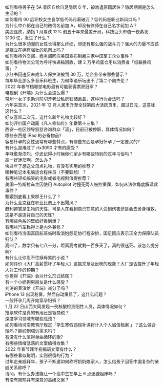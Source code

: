 如何看待男子在 5A 景区自给自足隐居 6 年，被劝返原籍居住？隐居期间是怎么生活的？  
如何看待 00 后职校女生自学低代码月薪破万？低代码是职业新风口吗？  
为什么中介都在自己的微信名前加 A，却没有律师在自己名字前加 A？  
美股连跌，纳指 1 月累跌 12% 创五十年来最差开局，科技巨头市值一夜蒸发 3100 亿，发生了什么？  
为什么很多动漫的女性长得那么纤细，却还有那么强的战斗力？强大的力量不应该是建立在拥有强壮的肌肉上吗？  
如何看待外交部、商务部回应美国宣布制裁三家中国军工企业事件？  
如何看待物流公司为呼吁快递箱回收，建 2 万平鸡蛋仓用以消费者「纸箱换鸡蛋」？  
小红书因违反未成年人保护法被罚 30 万，给企业带来哪些警示？  
每年毕业那么多音乐科班生，为何华语乐坛出不了第二个周杰伦？  
2022 年春节档哪部电影最有可能获得票房冠军？  
电视剧《开端》为什么会这么爆？  
常州一女子求助消防切开老公私房钱储蓄盒，这种行为合法吗？  
六年来首次，2021 年 12 月人民币升至全球第四大活跃货币，超过日元，这意味这什么？  
好友喜欢二次元，送什么新年礼物比较好？  
如何评价国产动画《凡人修仙传》年番第十三集？  
西安一社区领导怒怼咨询群众「滚」，目前已被停职，具体情况如何？  
哪些东西是 iPad 的必备物品?  
容易怀孕的女性通常有哪些特点，有哪些东西是孕妇怀孕了一定要买的?  
有什么是用过了 rtx3090 才有的感受？  
年味愈渐浓烈，你还记得小时候你们家乡有哪些特别的过年习俗吗？  
高一好迷茫啊，怎么办？  
快过年了想送父母点礼物，有没有实用的推荐？  
哪种笔记本电脑适合程序员（不要联想）？  
有哪些轻松搞笑的电影或者电视剧值得推荐？  
美国一特斯拉车主因使用 Autopilot 时撞死两人被控重罪，如何从法律角度解读此事件？  
甄嬛到底看上果郡王什么了？  
为什么金克丝在职业比赛上不出飓风？  
趋利避害是生物的天性，可是人在看到自己在意的人受到伤害还是会去舍身相救，这是不是违背自己的天性?  
有哪些色系的壁纸好看到爆？  
有哪些汽车称得上是内外兼修？  
如何看待洛国富因航班临时取消抱怨足协行程安排，国足回应表示正全力保障队员归队？  
高四了，数学只有七八十分，距离高考就剩一百多天了，真的很迷茫。该怎么提分啊?  
有什么让你忍不住姨母笑的小说？  
如何评价《大厂高薪惯坏了年轻人》这篇文章及反映的现象？大厂是否提升了年轻人对工作的预期？  
你觉得《开端》会以什么形式结尾？  
有一个小奶狗男朋友是什么感受？  
刘涛的表演给《开端》减分了吗？  
iPhone 13 出现粉屏，然后自动重启了，这什么问题？  
一般怀孕几周开始穿孕妇裤？  
1 月 22 日山西大同发现一例核酸检测阳性人员，具体情况如何？  
抢票软件是真的有用还是智商税？  
深度学习领域有哪些瓶颈？  
如何看待河南教育厅规定「学生寒假违规补课将计入个人诚信档案 」？这么做合理吗？能抑制培训需求吗？  
有没有什么值得单曲循环的歌?  
有哪些情绪低落的文案值得收集？  
2022 年春节拜年祝福语文案有什么？  
有哪些看似聪明，实则很傻的行为？  
过年走亲戚拜年，孩子不知道如何称呼奶奶娘家人，怎么给孩子回答中国复杂的亲戚关系称呼？  
请问，有什么办法能让一个高中生在早上 6 点迅速起床吗？  
有没有简短并有深意的高级文案？  
